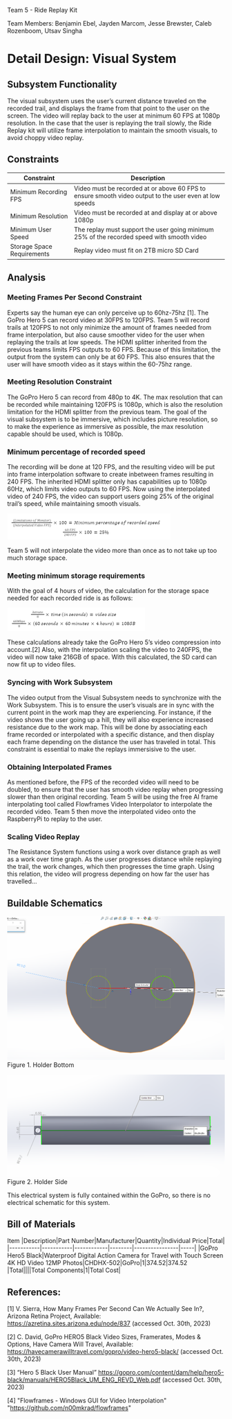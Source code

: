 Team 5 - Ride Replay Kit

Team Members: Benjamin Ebel, Jayden Marcom, Jesse Brewster, Caleb Rozenboom, Utsav Singha

# Detail Design: Visual System


##  Subsystem Functionality

The visual subsystem uses the user’s current distance traveled on the recorded trail, and displays the frame from that point to the user on the screen. The video will replay back to the user at minimum 60 FPS at 1080p resolution. In the case that the user is replaying the trail slowly, the Ride Replay kit will utilize frame interpolation to maintain the smooth visuals, to avoid choppy video replay. 

## Constraints 

|Constraint|Description|
|----------|-----------|
|Minimum Recording FPS|Video must be recorded at or above 60 FPS to ensure smooth video output to the user even at low speeds|
|Minimum Resolution|Video must be recorded at and display at or above 1080p|
|Minimum User Speed|The replay must support the user going minimum 25% of the recorded speed with smooth video|
|Storage Space Requirements|Replay video must fit on 2TB micro SD Card|



## Analysis


### Meeting Frames Per Second Constraint

Experts say the human eye can only perceive up to 60hz-75hz [1]. The GoPro Hero 5 can record video at 30FPS to 120FPS. Team 5 will record trails at 120FPS to not only minimize the amount of frames needed from frame interpolation, but also cause smoother video for the user when replaying the trails at low speeds. The HDMI splitter inherited from the previous teams limits FPS outputs to 60 FPS. Because of this limitation, the output from the system can only be at 60 FPS. This also ensures that the user will have smooth video as it stays within the 60-75hz range.

### Meeting Resolution Constraint

The GoPro Hero 5 can record from 480p to 4K. The max resolution that can be recorded while maintaining 120FPS is 1080p, which is also the resolution limitation for the HDMI splitter from the previous team. The goal of the visual subsystem is to be immersive, which includes picture resolution, so to make the experience as immersive as possible, the max resolution capable should be used, which is 1080p. 	

### Minimum percentage of recorded speed

The recording will be done at 120 FPS, and the resulting video will be put into frame interpolation software to create inbetween frames resulting in 240 FPS. The inherited HDMI splitter only has capabilities up to 1080p 60Hz, which limits video outputs to 60 FPS. Now using the interpolated video of 240 FPS, the video can support users going 25% of the original trail’s speed, while maintaining smooth visuals.

![Percentage](https://github.com/Baebel43/team5capstone/blob/main/Documentation/Images/MinimumPercentageRecordingCalcluationForVisualSystem.png)

Team 5 will not interpolate the video more than once as to not take up too much storage space.

### Meeting minimum storage requirements

With the goal of 4 hours of video, the calculation for the storage space needed for each recorded ride is as follows:

![Bitrate](https://github.com/Baebel43/team5capstone/blob/main/Documentation/Images/StorageCalcluationForVisualSystem.png)

These calculations already take the GoPro Hero 5’s video compression into account.[2] Also, with the interpolation scaling the video to 240FPS, the video will now take 216GB of space. With this calculated, the SD card can now fit up to video files.

### Syncing with Work Subsystem
	
The video output from the Visual Subsystem needs to synchronize with the Work Subsystem. This is to ensure the user’s visuals are in sync with the current point in the work map they are experiencing. For instance, if the video shows the user going up a hill, they will also experience increased resistance due to the work map. This will be done by associating each frame recorded or interpolated with a specific distance, and then display each frame depending on the distance the user has traveled in total. This constraint is essential to make the replays immersisive to the user.

### Obtaining Interpolated Frames

As mentioned before, the FPS of the recorded video will need to be doubled, to ensure that the user has smooth video replay when progressing slower than then original recording. Team 5 will be using the free AI frame interpolating tool called Flowframes Video Interpolator to interpolate the recorded video. Team 5 then move the interpolated video onto the RaspberryPi to replay to the user.

### Scaling Video Replay

The Resistance System functions using a work over distance graph as well as a work over time graph. As the user progresses distance while replaying the trail, the work changes, which then progresses the time graph. Using this relation, the video will progress depending on how far the user has travelled...


## Buildable Schematics

![Holder Bottom](https://github.com/Baebel43/team5capstone/blob/main/Documentation/Images/HolderBottom.png)
Figure 1. Holder Bottom

![Holder Side](https://github.com/Baebel43/team5capstone/blob/main/Documentation/Images/AudioAndVideoSystemImages/HolderSide.png)
Figure 2. Holder Side

This electrical system is fully contained within the GoPro, so there is no electrical schematic for this system.

## Bill of Materials

Item
|Description|Part Number|Manufacturer|Quantity|Individual Price|Total|
|-----------|-----------|------------|--------|----------------|-----|
|GoPro Hero5 Black|Waterproof Digital Action Camera for Travel with Touch Screen 4K HD Video 12MP Photos|CHDHX-502|GoPro|1|$374.52|$374.52
|Total||||Total Components|1|Total Cost|





## References:

[1] V. Sierra, How Many Frames Per Second Can We Actually See In?, Arizona Retina Project, Available: https://azretina.sites.arizona.edu/node/837 (accessed Oct. 30th, 2023)

[2] C. David, GoPro HERO5 Black Video Sizes, Framerates, Modes & Options, Have Camera Will Travel, Available: https://havecamerawilltravel.com/gopro/video-hero5-black/ (accessed Oct. 30th, 2023)

[3] “Hero 5 Black User Manual” https://gopro.com/content/dam/help/hero5-black/manuals/HERO5Black_UM_ENG_REVD_Web.pdf (accessed Oct. 30th, 2023)

[4] "Flowframes - Windows GUI for Video Interpolation" "https://github.com/n00mkrad/flowframes"
